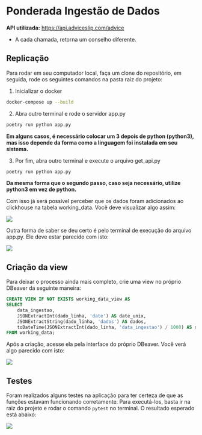 # Ponderada Ingestão de Dados

**API utilizada:** https://api.adviceslip.com/advice
- A cada chamada, retorna um conselho diferente.

## Replicação

Para rodar em seu computador local, faça um clone do repositório, em seguida, rode os seguintes comandos na pasta raiz do projeto:

1. Inicializar o docker
```bash
docker-compose up --build
```

2. Abra outro terminal e rode o servidor app.py
```bash
poetry run python app.py
```
**Em alguns casos, é necessário colocar um 3 depois de python (python3), mas isso depende da forma como a linguagem foi instalada em seu sistema.**

3. Por fim, abra outro terminal e execute o arquivo get_api.py
```bash
poetry run python app.py
```
**Da mesma forma que o segundo passo, caso seja necessário, utilize python3 em vez de python.**

Com isso já será possível perceber que os dados foram adicionados ao clickhouse na tabela working_data. Você deve visualizar algo assim:

![](https://res.cloudinary.com/dpu52x6xq/image/upload/v1724637450/Screenshot_2024-08-25_at_15.27.20_d6amp6.png)

Outra forma de saber se deu certo é pelo terminal de execução do arquivo app.py. Ele deve estar parecido com isto:

![](https://res.cloudinary.com/dpu52x6xq/image/upload/v1724637573/Screenshot_2024-08-25_at_15.29.04_dzuqcx.png)

## Criação da view

Para deixar o processo ainda mais completo, crie uma view no próprio DBeaver da seguinte maneira:

```SQL
CREATE VIEW IF NOT EXISTS working_data_view AS
SELECT
    data_ingestao,
    JSONExtractInt(dado_linha, 'date') AS date_unix,
    JSONExtractString(dado_linha, 'dados') AS dados,
    toDateTime(JSONExtractInt(dado_linha, 'data_ingestao') / 1000) AS data_ingestao_datetime
FROM working_data;
```
Após a criação, acesse ela pela interface do próprio DBeaver. Você verá algo parecido com isto:

![](https://res.cloudinary.com/dpu52x6xq/image/upload/v1724637756/Screenshot_2024-08-25_at_15.27.41_l4ehmk.png)

## Testes 

Foram realizados alguns testes na aplicação para ter certeza de que as funções estavam funcionando corretamente. Para executá-los, basta ir na raiz do projeto e rodar o comando `pytest` no terminal. O resultado esperado está abaixo:

![](https://res.cloudinary.com/dpu52x6xq/image/upload/v1724637886/Screenshot_2024-08-25_at_22.39.01_znnex4.png)

